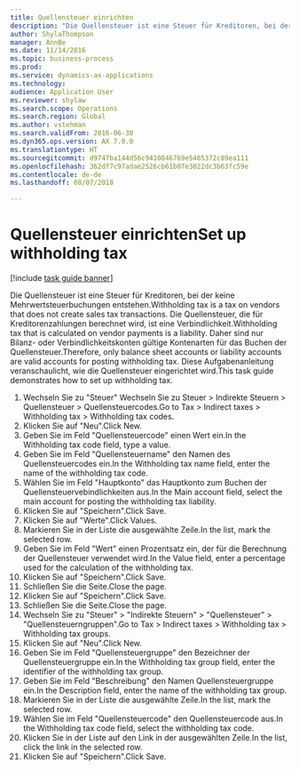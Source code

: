```yaml
--- 
title: Quellensteuer einrichten
description: "Die Quellensteuer ist eine Steuer für Kreditoren, bei der keine Mehrwertsteuerbuchungen entstehen."
author: ShylaThompson
manager: AnnBe
ms.date: 11/14/2016
ms.topic: business-process
ms.prod: 
ms.service: dynamics-ax-applications
ms.technology: 
audience: Application User
ms.reviewer: shylaw
ms.search.scope: Operations
ms.search.region: Global
ms.author: vstehman
ms.search.validFrom: 2016-06-30
ms.dyn365.ops.version: AX 7.0.0
ms.translationtype: HT
ms.sourcegitcommit: d9747ba144d56c9410846769e5465372c89ea111
ms.openlocfilehash: 362df7c97adae2526cb61b07e3022dc3b63fc59e
ms.contentlocale: de-de
ms.lasthandoff: 08/07/2018

---
```

# <a name="set-up-withholding-tax"></a><span data-ttu-id="83650-103">Quellensteuer einrichten</span><span class="sxs-lookup"><span data-stu-id="83650-103">Set up withholding tax</span></span>

[!include [task guide banner](../../includes/task-guide-banner.md)]

<span data-ttu-id="83650-104">Die Quellensteuer ist eine Steuer für Kreditoren, bei der keine Mehrwertsteuerbuchungen entstehen.</span><span class="sxs-lookup"><span data-stu-id="83650-104">Withholding tax is a tax on vendors that does not create sales tax transactions.</span></span> <span data-ttu-id="83650-105">Die Quellensteuer, die für Kreditorenzahlungen berechnet wird, ist eine Verbindlichkeit.</span><span class="sxs-lookup"><span data-stu-id="83650-105">Withholding tax that is calculated on vendor payments is a liability.</span></span> <span data-ttu-id="83650-106">Daher sind nur Bilanz- oder Verbindlichkeitskonten gültige Kontenarten für das Buchen der Quellensteuer.</span><span class="sxs-lookup"><span data-stu-id="83650-106">Therefore, only balance sheet accounts or liability accounts are valid accounts for posting withholding tax.</span></span> <span data-ttu-id="83650-107">Diese Aufgabenanleitung veranschaulicht, wie die Quellensteuer eingerichtet wird.</span><span class="sxs-lookup"><span data-stu-id="83650-107">This task guide demonstrates how to set up withholding tax.</span></span>

1. <span data-ttu-id="83650-108">Wechseln Sie zu "Steuer" Wechseln Sie zu Steuer > Indirekte Steuern > Quellensteuer > Quellensteuercodes.</span><span class="sxs-lookup"><span data-stu-id="83650-108">Go to Tax > Indirect taxes > Withholding tax > Withholding tax codes.</span></span>
2. <span data-ttu-id="83650-109">Klicken Sie auf "Neu".</span><span class="sxs-lookup"><span data-stu-id="83650-109">Click New.</span></span>
3. <span data-ttu-id="83650-110">Geben Sie im Feld "Quellensteuercode" einen Wert ein.</span><span class="sxs-lookup"><span data-stu-id="83650-110">In the Withholding tax code field, type a value.</span></span>
4. <span data-ttu-id="83650-111">Geben Sie im Feld "Quellensteuername" den Namen des Quellensteuercodes ein.</span><span class="sxs-lookup"><span data-stu-id="83650-111">In the Withholding tax name field, enter the name of the withholding tax code.</span></span>
5. <span data-ttu-id="83650-112">Wählen Sie im Feld "Hauptkonto" das Hauptkonto zum Buchen der Quellensteuervebindlichkeiten aus.</span><span class="sxs-lookup"><span data-stu-id="83650-112">In the Main account field, select the main account for posting the withholding tax liability.</span></span>
6. <span data-ttu-id="83650-113">Klicken Sie auf "Speichern".</span><span class="sxs-lookup"><span data-stu-id="83650-113">Click Save.</span></span>
7. <span data-ttu-id="83650-114">Klicken Sie auf "Werte".</span><span class="sxs-lookup"><span data-stu-id="83650-114">Click Values.</span></span>
8. <span data-ttu-id="83650-115">Markieren Sie in der Liste die ausgewählte Zeile.</span><span class="sxs-lookup"><span data-stu-id="83650-115">In the list, mark the selected row.</span></span>
9. <span data-ttu-id="83650-116">Geben Sie im Feld "Wert" einen Prozentsatz ein, der für die Berechnung der Quellensteuer verwendet wird.</span><span class="sxs-lookup"><span data-stu-id="83650-116">In the Value field, enter a percentage used for the calculation of the withholding tax.</span></span>
10. <span data-ttu-id="83650-117">Klicken Sie auf "Speichern".</span><span class="sxs-lookup"><span data-stu-id="83650-117">Click Save.</span></span>
11. <span data-ttu-id="83650-118">Schließen Sie die Seite.</span><span class="sxs-lookup"><span data-stu-id="83650-118">Close the page.</span></span>
12. <span data-ttu-id="83650-119">Klicken Sie auf "Speichern".</span><span class="sxs-lookup"><span data-stu-id="83650-119">Click Save.</span></span>
13. <span data-ttu-id="83650-120">Schließen Sie die Seite.</span><span class="sxs-lookup"><span data-stu-id="83650-120">Close the page.</span></span>
14. <span data-ttu-id="83650-121">Wechseln Sie zu "Steuer" > "Indirekte Steuern" > "Quellensteuer" > "Quellensteuerngruppen".</span><span class="sxs-lookup"><span data-stu-id="83650-121">Go to Tax > Indirect taxes > Withholding tax > Withholding tax groups.</span></span>
15. <span data-ttu-id="83650-122">Klicken Sie auf "Neu".</span><span class="sxs-lookup"><span data-stu-id="83650-122">Click New.</span></span>
16. <span data-ttu-id="83650-123">Geben Sie im Feld "Quellensteuergruppe" den Bezeichner der Quellensteuergruppe ein.</span><span class="sxs-lookup"><span data-stu-id="83650-123">In the Withholding tax group field, enter the identifier of the withholding tax group.</span></span>
17. <span data-ttu-id="83650-124">Geben Sie im Feld "Beschreibung" den Namen Quellensteuergruppe ein.</span><span class="sxs-lookup"><span data-stu-id="83650-124">In the Description field, enter the name of the withholding tax group.</span></span>
18. <span data-ttu-id="83650-125">Markieren Sie in der Liste die ausgewählte Zeile.</span><span class="sxs-lookup"><span data-stu-id="83650-125">In the list, mark the selected row.</span></span>
19. <span data-ttu-id="83650-126">Wählen Sie im Feld "Quellensteuercode" den Quellensteuercode aus.</span><span class="sxs-lookup"><span data-stu-id="83650-126">In the Withholding tax code field, select the withholding tax code.</span></span>
20. <span data-ttu-id="83650-127">Klicken Sie in der Liste auf den Link in der ausgewählten Zeile.</span><span class="sxs-lookup"><span data-stu-id="83650-127">In the list, click the link in the selected row.</span></span>
21. <span data-ttu-id="83650-128">Klicken Sie auf "Speichern".</span><span class="sxs-lookup"><span data-stu-id="83650-128">Click Save.</span></span>


